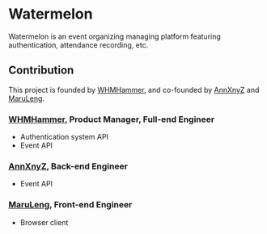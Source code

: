 # Watermelon

Watermelon is an event organizing managing platform featuring authentication, attendance recording, etc.

## Contribution

This project is founded by [WHMHammer](https://github.com/WHMHammer), and co-founded by [AnnXnyZ](https://github.com/AnnXnyZ) and [MaruLeng](https://github.com/MaruLeng).

### [WHMHammer](https://github.com/WHMHammer), Product Manager, Full-end Engineer

- Authentication system API
- Event API

### [AnnXnyZ](https://github.com/AnnXnyZ), Back-end Engineer

- Event API

### [MaruLeng](https://github.com/MaruLeng), Front-end Engineer

- Browser client
